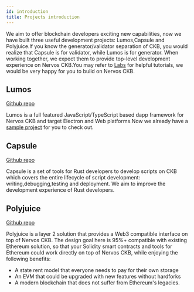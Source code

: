 ```yaml
---
id: introduction
title: Projects introduction
---
```


We aim to offer blockchain developers exciting new capabilities, now we have built three useful development projects: Lumos,Capsule and Polyjuice.If you know the generator/validator separation of CKB, you would realize that Capsule is for validator, while Lumos is for generator. When working together, we expect them to provide top-level development experience on Nervos CKB.You may refer to [Labs](labs/intro.md) for helpful tutorials, we would be very happy for you to build on Nervos CKB.

## Lumos 
[Github repo](https://github.com/nervosnetwork/lumos)

Lumos is a full featured JavaScript/TypeScript based dapp framework for Nervos CKB and target Electron and Web platforms.Now we already have a [sample project](https://github.com/xxuejie/felix) for you to check out.

## Capsule 
[Github repo](https://github.com/nervosnetwork/capsule) 

Capsule is a set of tools for Rust developers to develop scripts on CKB which covers the entire lifecycle of script development: writing,debugging,testing and deployment. We aim to improve the development experience of Rust developers.

## Polyjuice 
[Github repo](https://github.com/nervosnetwork/polyjuice)

Polyjuice is a layer 2 solution that provides a Web3 compatible interface on top of Nervos CKB. The design goal here is 95%+ compatible with existing Ethereum solution, so that your Solidity smart contracts and tools for Ethereum could work directly on top of Nervos CKB, while enjoying the following benefits:
* A state rent model that everyone needs to pay for their own storage
* An EVM that could be upgraded with new features without hardforks
* A modern blockchain that does not suffer from Ethereum's legacies.